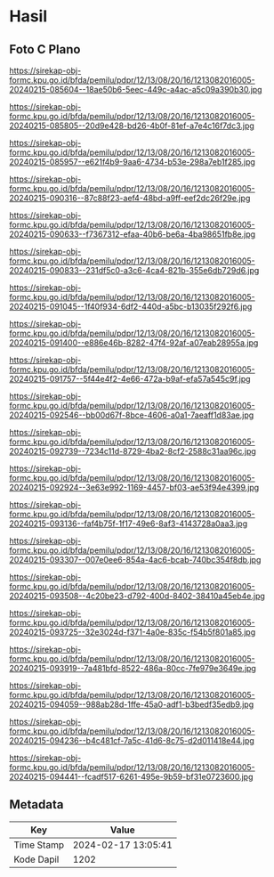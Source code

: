 # Hasil

## Foto C Plano

https://sirekap-obj-formc.kpu.go.id/bfda/pemilu/pdpr/12/13/08/20/16/1213082016005-20240215-085604--18ae50b6-5eec-449c-a4ac-a5c09a390b30.jpg

https://sirekap-obj-formc.kpu.go.id/bfda/pemilu/pdpr/12/13/08/20/16/1213082016005-20240215-085805--20d9e428-bd26-4b0f-81ef-a7e4c16f7dc3.jpg

https://sirekap-obj-formc.kpu.go.id/bfda/pemilu/pdpr/12/13/08/20/16/1213082016005-20240215-085957--e621f4b9-9aa6-4734-b53e-298a7eb1f285.jpg

https://sirekap-obj-formc.kpu.go.id/bfda/pemilu/pdpr/12/13/08/20/16/1213082016005-20240215-090316--87c88f23-aef4-48bd-a9ff-eef2dc26f29e.jpg

https://sirekap-obj-formc.kpu.go.id/bfda/pemilu/pdpr/12/13/08/20/16/1213082016005-20240215-090633--f7367312-efaa-40b6-be6a-4ba98651fb8e.jpg

https://sirekap-obj-formc.kpu.go.id/bfda/pemilu/pdpr/12/13/08/20/16/1213082016005-20240215-090833--231df5c0-a3c6-4ca4-821b-355e6db729d6.jpg

https://sirekap-obj-formc.kpu.go.id/bfda/pemilu/pdpr/12/13/08/20/16/1213082016005-20240215-091045--1f40f934-6df2-440d-a5bc-b13035f292f6.jpg

https://sirekap-obj-formc.kpu.go.id/bfda/pemilu/pdpr/12/13/08/20/16/1213082016005-20240215-091400--e886e46b-8282-47f4-92af-a07eab28955a.jpg

https://sirekap-obj-formc.kpu.go.id/bfda/pemilu/pdpr/12/13/08/20/16/1213082016005-20240215-091757--5f44e4f2-4e66-472a-b9af-efa57a545c9f.jpg

https://sirekap-obj-formc.kpu.go.id/bfda/pemilu/pdpr/12/13/08/20/16/1213082016005-20240215-092546--bb00d67f-8bce-4606-a0a1-7aeaff1d83ae.jpg

https://sirekap-obj-formc.kpu.go.id/bfda/pemilu/pdpr/12/13/08/20/16/1213082016005-20240215-092739--7234c11d-8729-4ba2-8cf2-2588c31aa96c.jpg

https://sirekap-obj-formc.kpu.go.id/bfda/pemilu/pdpr/12/13/08/20/16/1213082016005-20240215-092924--3e63e992-1169-4457-bf03-ae53f94e4399.jpg

https://sirekap-obj-formc.kpu.go.id/bfda/pemilu/pdpr/12/13/08/20/16/1213082016005-20240215-093136--faf4b75f-1f17-49e6-8af3-4143728a0aa3.jpg

https://sirekap-obj-formc.kpu.go.id/bfda/pemilu/pdpr/12/13/08/20/16/1213082016005-20240215-093307--007e0ee6-854a-4ac6-bcab-740bc354f8db.jpg

https://sirekap-obj-formc.kpu.go.id/bfda/pemilu/pdpr/12/13/08/20/16/1213082016005-20240215-093508--4c20be23-d792-400d-8402-38410a45eb4e.jpg

https://sirekap-obj-formc.kpu.go.id/bfda/pemilu/pdpr/12/13/08/20/16/1213082016005-20240215-093725--32e3024d-f371-4a0e-835c-f54b5f801a85.jpg

https://sirekap-obj-formc.kpu.go.id/bfda/pemilu/pdpr/12/13/08/20/16/1213082016005-20240215-093919--7a481bfd-8522-486a-80cc-7fe979e3649e.jpg

https://sirekap-obj-formc.kpu.go.id/bfda/pemilu/pdpr/12/13/08/20/16/1213082016005-20240215-094059--988ab28d-1ffe-45a0-adf1-b3bedf35edb9.jpg

https://sirekap-obj-formc.kpu.go.id/bfda/pemilu/pdpr/12/13/08/20/16/1213082016005-20240215-094236--b4c481cf-7a5c-41d6-8c75-d2d011418e44.jpg

https://sirekap-obj-formc.kpu.go.id/bfda/pemilu/pdpr/12/13/08/20/16/1213082016005-20240215-094441--fcadf517-6261-495e-9b59-bf31e0723600.jpg


## Metadata

| Key        | Value               |
| ---------- | ------------------- |
| Time Stamp | 2024-02-17 13:05:41 |
| Kode Dapil | 1202                |



